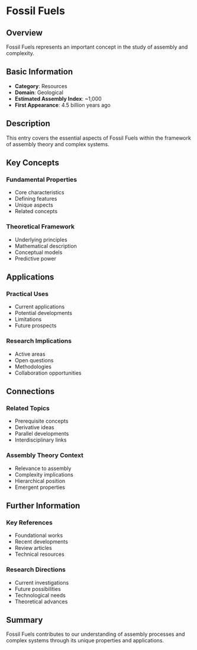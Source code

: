 # Fossil Fuels

## Overview

Fossil Fuels represents an important concept in the study of assembly and complexity.

## Basic Information

- **Category**: Resources
- **Domain**: Geological
- **Estimated Assembly Index**: ~1,000
- **First Appearance**: 4.5 billion years ago

## Description

This entry covers the essential aspects of Fossil Fuels within the framework of assembly theory and complex systems.

## Key Concepts

### Fundamental Properties
- Core characteristics
- Defining features
- Unique aspects
- Related concepts

### Theoretical Framework
- Underlying principles
- Mathematical description
- Conceptual models
- Predictive power

## Applications

### Practical Uses
- Current applications
- Potential developments
- Limitations
- Future prospects

### Research Implications
- Active areas
- Open questions
- Methodologies
- Collaboration opportunities

## Connections

### Related Topics
- Prerequisite concepts
- Derivative ideas
- Parallel developments
- Interdisciplinary links

### Assembly Theory Context
- Relevance to assembly
- Complexity implications
- Hierarchical position
- Emergent properties

## Further Information

### Key References
- Foundational works
- Recent developments
- Review articles
- Technical resources

### Research Directions
- Current investigations
- Future possibilities
- Technological needs
- Theoretical advances

## Summary

Fossil Fuels contributes to our understanding of assembly processes and complex systems through its unique properties and applications.
